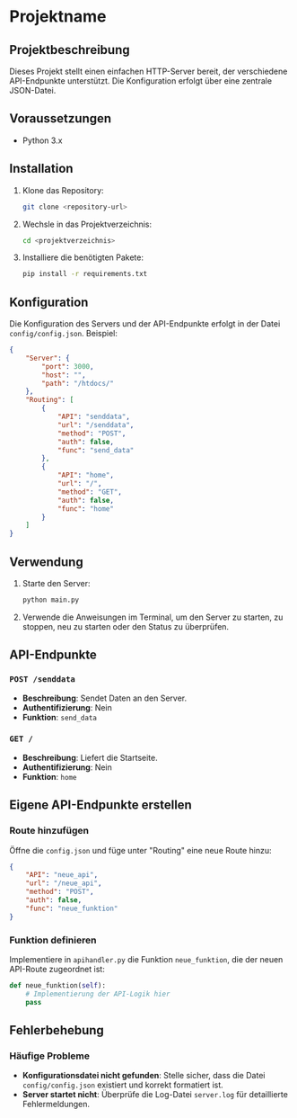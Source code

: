 # Projektname

## Projektbeschreibung
Dieses Projekt stellt einen einfachen HTTP-Server bereit, der verschiedene API-Endpunkte unterstützt. Die Konfiguration erfolgt über eine zentrale JSON-Datei.

## Voraussetzungen
- Python 3.x

## Installation
1. Klone das Repository:
    ```bash
    git clone <repository-url>
    ```
2. Wechsle in das Projektverzeichnis:
    ```bash
    cd <projektverzeichnis>
    ```
3. Installiere die benötigten Pakete:
    ```bash
    pip install -r requirements.txt
    ```

## Konfiguration
Die Konfiguration des Servers und der API-Endpunkte erfolgt in der Datei `config/config.json`. Beispiel:

```json
{
    "Server": {
        "port": 3000,
        "host": "",
        "path": "/htdocs/"
    },
    "Routing": [
        {
            "API": "senddata",
            "url": "/senddata",
            "method": "POST",
            "auth": false,
            "func": "send_data"
        },
        {
            "API": "home",
            "url": "/",
            "method": "GET",
            "auth": false,
            "func": "home"
        }
    ]
}
```
## Verwendung
1. Starte den Server:
    ```bash
    python main.py
    ```
2. Verwende die Anweisungen im Terminal, um den Server zu starten, zu stoppen, neu zu starten oder den Status zu überprüfen.

## API-Endpunkte
### `POST /senddata`
- **Beschreibung**: Sendet Daten an den Server.
- **Authentifizierung**: Nein
- **Funktion**: `send_data`

### `GET /`
- **Beschreibung**: Liefert die Startseite.
- **Authentifizierung**: Nein
- **Funktion**: `home`

## Eigene API-Endpunkte erstellen
### Route hinzufügen
Öffne die `config.json` und füge unter "Routing" eine neue Route hinzu:
```json
{
    "API": "neue_api",
    "url": "/neue_api",
    "method": "POST",
    "auth": false,
    "func": "neue_funktion"
}
```
### Funktion definieren
Implementiere in `apihandler.py` die Funktion `neue_funktion`, die der neuen API-Route zugeordnet ist:
```python
def neue_funktion(self):
    # Implementierung der API-Logik hier
    pass
```
## Fehlerbehebung
### Häufige Probleme
- **Konfigurationsdatei nicht gefunden**: Stelle sicher, dass die Datei `config/config.json` existiert und korrekt formatiert ist.
- **Server startet nicht**: Überprüfe die Log-Datei `server.log` für detaillierte Fehlermeldungen.